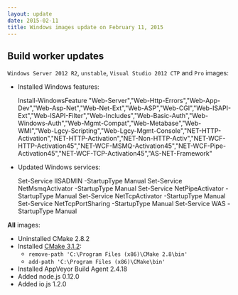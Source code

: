 ```yaml
---
layout: update
date: 2015-02-11
title: Windows images update on February 11, 2015
---
```


## Build worker updates

`Windows Server 2012 R2`, `unstable`, `Visual Studio 2012 CTP` and `Pro` images:

* Installed Windows features:

    Install-WindowsFeature "Web-Server","Web-Http-Errors","Web-App-Dev","Web-Asp-Net","Web-Net-Ext","Web-ASP","Web-CGI","Web-ISAPI-Ext","Web-ISAPI-Filter","Web-Includes","Web-Basic-Auth","Web-Windows-Auth","Web-Mgmt-Compat","Web-Metabase","Web-WMI","Web-Lgcy-Scripting","Web-Lgcy-Mgmt-Console","NET-HTTP-Activation","NET-HTTP-Activation","NET-Non-HTTP-Activ","NET-WCF-HTTP-Activation45","NET-WCF-MSMQ-Activation45","NET-WCF-Pipe-Activation45","NET-WCF-TCP-Activation45","AS-NET-Framework"

* Updated Windows services:

    Set-Service IISADMIN -StartupType Manual
    Set-Service NetMsmqActivator -StartupType Manual
    Set-Service NetPipeActivator -StartupType Manual
    Set-Service NetTcpActivator -StartupType Manual
    Set-Service NetTcpPortSharing -StartupType Manual
    Set-Service WAS -StartupType Manual

**All** images:

* Uninstalled CMake 2.8.2
* Installed [CMake 3.1.2](https://cmake.org/download/):
    * `remove-path 'C:\Program Files (x86)\CMake 2.8\bin'`
    * `add-path 'C:\Program Files (x86)\CMake\bin'`
* Installed AppVeyor Build Agent 2.4.18
* Added node.js 0.12.0
* Added io.js 1.2.0
